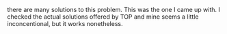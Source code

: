 there are many solutions to this problem. This was the one I came up with. I checked the actual solutions offered by TOP and mine seems a little inconcentional, but it works nonetheless.
